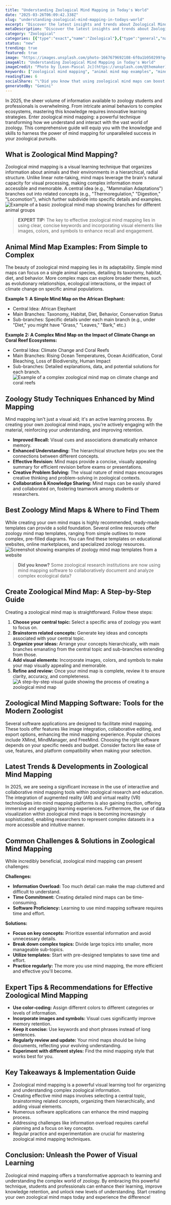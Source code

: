 ```yaml
---
title: "Understanding Zoological Mind Mapping in Today's World"
date: "2025-03-26T06:09:42.338Z"
slug: "understanding-zoological-mind-mapping-in-todays-world"
excerpt: "Discover the latest insights and trends about Zoological Mind Mapping. This comprehensive guide covers everything you need to know about Zoological Mind Mapping in 2025."
metaDescription: "Discover the latest insights and trends about Zoological Mind Mapping. This comprehensive guide covers everything you need to know about Zoological Mind Ma..."
category: "Zoological"
categories: [{"type":"exact","name":"Zoological"},{"type":"general","name":"Education"},{"type":"medium","name":"Cognitive Science"},{"type":"specific","name":"Mind Mapping"},{"type":"niche","name":"Animal Cognition"}]
status: "new"
trending: true
featured: true
image: "https://images.unsplash.com/photo-1667679692108-6f0a1b950299?q=85&w=1200&fit=max&fm=webp&auto=compress"
imageAlt: "Understanding Zoological Mind Mapping in Today's World"
imageCredit: "Photo by [Leon-Pascal Jc](https://unsplash.com/@themaker) on Unsplash"
keywords: ["zoological mind mapping", "animal mind map examples", "mind map zoology", "zoology study techniques", "best zoology mind maps", "create zoological mind map", "buy zoology mind map template", "zoological mind mapping software", "how to mind map zoology", "effective zoology mind mapping techniques"]
readingTime: 6
socialShare: "\"Did you know that using zoological mind maps can boost your recall of complex animal information by up to 50%?  Unlock your zoological potential with visual learning!\""
generatedBy: "Gemini"
---
```




In 2025, the sheer volume of information available to zoology students and professionals is overwhelming.  From intricate animal behaviors to complex ecosystems, mastering this knowledge requires innovative learning strategies.  Enter zoological mind mapping: a powerful technique transforming how we understand and interact with the vast world of zoology. This comprehensive guide will equip you with the knowledge and skills to harness the power of mind mapping for unparalleled success in your zoological pursuits.

## What is Zoological Mind Mapping?

Zoological mind mapping is a visual learning technique that organizes information about animals and their environments in a hierarchical, radial structure.  Unlike linear note-taking, mind maps leverage the brain's natural capacity for visual processing, making complex information more accessible and memorable.  A central idea (e.g., "Mammalian Adaptations") branches out into related concepts (e.g., "Thermoregulation," "Digestion," "Locomotion"), which further subdivide into specific details and examples. ![Example of a basic zoological mind map showing branches for different animal groups](https://images.unsplash.com/photo-1667681362383-d9239c8fa2b7?q=85&w=1200&fit=max&fm=webp&auto=compress)

> **EXPERT TIP:** The key to effective zoological mind mapping lies in using clear, concise keywords and incorporating visual elements like images, colors, and symbols to enhance recall and engagement.

## Animal Mind Map Examples: From Simple to Complex

The beauty of zoological mind mapping lies in its adaptability.  Simple mind maps can focus on a single animal species, detailing its taxonomy, habitat, diet, and behavior.  More complex maps can explore broader themes, such as evolutionary relationships, ecological interactions, or the impact of climate change on specific animal populations.

**Example 1:  A Simple Mind Map on the African Elephant:**

* Central Idea: African Elephant
* Main Branches:  Taxonomy, Habitat, Diet, Behavior, Conservation Status
* Sub-branches:  Specific details under each main branch (e.g., under "Diet," you might have "Grass," "Leaves," "Bark," etc.)

**Example 2: A Complex Mind Map on the Impact of Climate Change on Coral Reef Ecosystems:**

* Central Idea: Climate Change and Coral Reefs
* Main Branches: Rising Ocean Temperatures, Ocean Acidification, Coral Bleaching, Loss of Biodiversity, Human Impact
* Sub-branches: Detailed explanations, data, and potential solutions for each branch. ![Example of a complex zoological mind map on climate change and coral reefs](https://images.unsplash.com/photo-1667679692108-6f0a1b950299?q=85&w=1200&fit=max&fm=webp&auto=compress)

## Zoology Study Techniques Enhanced by Mind Mapping

Mind mapping isn't just a visual aid; it's an active learning process.  By creating your own zoological mind maps, you're actively engaging with the material, reinforcing your understanding, and improving retention.

* **Improved Recall:** Visual cues and associations dramatically enhance memory.
* **Enhanced Understanding:**  The hierarchical structure helps you see the connections between different concepts.
* **Effective Revision:** Mind maps provide a concise, visually appealing summary for efficient revision before exams or presentations.
* **Creative Problem Solving:** The visual nature of mind maps encourages creative thinking and problem-solving in zoological contexts.
* **Collaboration & Knowledge Sharing:** Mind maps can be easily shared and collaborated on, fostering teamwork among students or researchers.

## Best Zoology Mind Maps & Where to Find Them

While creating your own mind maps is highly recommended, ready-made templates can provide a solid foundation.  Several online resources offer zoology mind map templates, ranging from simple outlines to more complex, pre-filled diagrams.  You can find these templates on educational websites, online marketplaces, and specialized zoology resources. ![Screenshot showing examples of zoology mind map templates from a website](https://images.unsplash.com/photo-1608493830924-ec843d9c98c6?q=85&w=1200&fit=max&fm=webp&auto=compress)

>**Did you know?** Some zoological research institutions are now using mind mapping software to collaboratively document and analyze complex ecological data?

## Create Zoological Mind Map: A Step-by-Step Guide

Creating a zoological mind map is straightforward. Follow these steps:

1. **Choose your central topic:** Select a specific area of zoology you want to focus on.
2. **Brainstorm related concepts:**  Generate key ideas and concepts associated with your central topic.
3. **Organize your ideas:** Arrange your concepts hierarchically, with main branches emanating from the central topic and sub-branches extending from those.
4. **Add visual elements:**  Incorporate images, colors, and symbols to make your map visually appealing and memorable.
5. **Refine and review:**  Once your mind map is complete, review it to ensure clarity, accuracy, and completeness.  ![A step-by-step visual guide showing the process of creating a zoological mind map](https://images.unsplash.com/photo-1737582062388-eefdc26d5515?q=85&w=1200&fit=max&fm=webp&auto=compress)

## Zoological Mind Mapping Software: Tools for the Modern Zoologist

Several software applications are designed to facilitate mind mapping.  These tools offer features like image integration, collaborative editing, and export options, enhancing the mind mapping experience. Popular choices include XMind, MindManager, and FreeMind.  Choosing the right software depends on your specific needs and budget.  Consider factors like ease of use, features, and platform compatibility when making your selection.

## Latest Trends & Developments in Zoological Mind Mapping

In 2025, we are seeing a significant increase in the use of interactive and collaborative mind mapping tools within zoological research and education.  The integration of augmented reality (AR) and virtual reality (VR) technologies into mind mapping platforms is also gaining traction, offering immersive and engaging learning experiences.  Furthermore, the use of data visualization within zoological mind maps is becoming increasingly sophisticated, enabling researchers to represent complex datasets in a more accessible and intuitive manner.

## Common Challenges & Solutions in Zoological Mind Mapping

While incredibly beneficial, zoological mind mapping can present challenges:

**Challenges:**

* **Information Overload:**  Too much detail can make the map cluttered and difficult to understand.
* **Time Commitment:** Creating detailed mind maps can be time-consuming.
* **Software Proficiency:**  Learning to use mind mapping software requires time and effort.

**Solutions:**

* **Focus on key concepts:** Prioritize essential information and avoid unnecessary details.
* **Break down complex topics:** Divide large topics into smaller, more manageable sub-topics.
* **Utilize templates:**  Start with pre-designed templates to save time and effort.
* **Practice regularly:**  The more you use mind mapping, the more efficient and effective you'll become.

## Expert Tips & Recommendations for Effective Zoological Mind Mapping

* **Use color-coding:** Assign different colors to different categories or levels of information.
* **Incorporate images and symbols:** Visual cues significantly improve memory retention.
* **Keep it concise:**  Use keywords and short phrases instead of long sentences.
* **Regularly review and update:**  Your mind maps should be living documents, reflecting your evolving understanding.
* **Experiment with different styles:**  Find the mind mapping style that works best for you.

## Key Takeaways & Implementation Guide

* Zoological mind mapping is a powerful visual learning tool for organizing and understanding complex zoological information.
* Creating effective mind maps involves selecting a central topic, brainstorming related concepts, organizing them hierarchically, and adding visual elements.
* Numerous software applications can enhance the mind mapping process.
* Addressing challenges like information overload requires careful planning and a focus on key concepts.
* Regular practice and experimentation are crucial for mastering zoological mind mapping techniques.

## Conclusion: Unleash the Power of Visual Learning

Zoological mind mapping offers a transformative approach to learning and understanding the complex world of zoology. By embracing this powerful technique, students and professionals can enhance their learning, improve knowledge retention, and unlock new levels of understanding.  Start creating your own zoological mind maps today and experience the difference!

